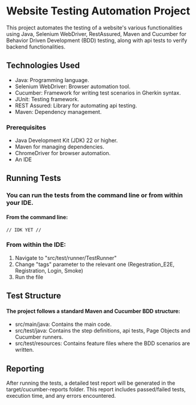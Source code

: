 # Website Testing Automation Project

This project automates the testing of a website's various functionalities using Java, Selenium WebDriver, RestAssured, Maven and Cucumber for Behavior Driven Development (BDD) testing, along with api tests to verify backend functionalities.

## Technologies Used
- Java: Programming language.
- Selenium WebDriver: Browser automation tool.
- Cucumber: Framework for writing test scenarios in Gherkin syntax.
- JUnit: Testing framework.
- REST Assured: Library for automating api testing.
- Maven: Dependency management.

### Prerequisites
- Java Development Kit (JDK) 22 or higher.
- Maven for managing dependencies.
- ChromeDriver for browser automation.
- An IDE

## Running Tests

### You can run the tests from the command line or from within your IDE.

#### From the command line:
<pre><code>// IDK YET //</code></pre>

### From within the IDE:
1. Navigate to "src/test/runner/TestRunner"
2. Change "tags" parameter to the relevant one (Regestration_E2E, Registration, Login, Smoke)
3. Run the file


## Test Structure
#### The project follows a standard Maven and Cucumber BDD structure:

- src/main/java: Contains the main code.
- src/test/java: Contains the step definitions, api tests, Page Objects and Cucumber runners.
- src/test/resources: Contains feature files where the BDD scenarios are written.

## Reporting
After running the tests, a detailed test report will be generated in the target/cucumber-reports folder. This report includes passed/failed tests, execution time, and any errors encountered.
